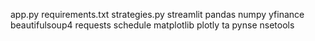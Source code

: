 app.py
requirements.txt
strategies.py
streamlit
pandas
numpy
yfinance
beautifulsoup4
requests
schedule
matplotlib
plotly
ta
pynse
nsetools
